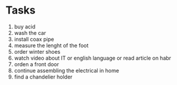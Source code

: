 #      Tasks

1. buy acid
2. wash the car
3. install coax pipe
4. measure the lenght of the foot
5. order winter shoes
6. watch video about IT or english language or read article on habr
7. orden a front door
8. continue assembling the electrical in home
9. find a chandelier holder
